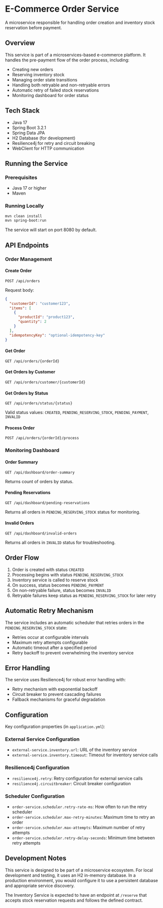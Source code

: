 # E-Commerce Order Service

A microservice responsible for handling order creation and inventory stock reservation before payment.

## Overview

This service is part of a microservices-based e-commerce platform. It handles the pre-payment flow of the order process, including:

- Creating new orders
- Reserving inventory stock
- Managing order state transitions
- Handling both retryable and non-retryable errors
- Automatic retry of failed stock reservations
- Monitoring dashboard for order status

## Tech Stack

- Java 17
- Spring Boot 3.2.1
- Spring Data JPA
- H2 Database (for development)
- Resilience4j for retry and circuit breaking
- WebClient for HTTP communication

## Running the Service

### Prerequisites

- Java 17 or higher
- Maven

### Running Locally

```bash
mvn clean install
mvn spring-boot:run
```

The service will start on port 8080 by default.

## API Endpoints

### Order Management

#### Create Order

```
POST /api/orders
```

Request body:
```json
{
  "customerId": "customer123",
  "items": [
    {
      "productId": "product123",
      "quantity": 2
    }
  ],
  "idempotencyKey": "optional-idempotency-key"
}
```

#### Get Order

```
GET /api/orders/{orderId}
```

#### Get Orders by Customer

```
GET /api/orders/customer/{customerId}
```

#### Get Orders by Status

```
GET /api/orders/status/{status}
```

Valid status values: `CREATED`, `PENDING_RESERVING_STOCK`, `PENDING_PAYMENT`, `INVALID`

#### Process Order

```
POST /api/orders/{orderId}/process
```

### Monitoring Dashboard

#### Order Summary

```
GET /api/dashboard/order-summary
```

Returns count of orders by status.

#### Pending Reservations

```
GET /api/dashboard/pending-reservations
```

Returns all orders in `PENDING_RESERVING_STOCK` status for monitoring.

#### Invalid Orders

```
GET /api/dashboard/invalid-orders
```

Returns all orders in `INVALID` status for troubleshooting.

## Order Flow

1. Order is created with status `CREATED`
2. Processing begins with status `PENDING_RESERVING_STOCK`
3. Inventory service is called to reserve stock
4. On success, status becomes `PENDING_PAYMENT`
5. On non-retryable failure, status becomes `INVALID`
6. Retryable failures keep status as `PENDING_RESERVING_STOCK` for later retry

## Automatic Retry Mechanism

The service includes an automatic scheduler that retries orders in the `PENDING_RESERVING_STOCK` state:

- Retries occur at configurable intervals
- Maximum retry attempts configurable
- Automatic timeout after a specified period
- Retry backoff to prevent overwhelming the inventory service

## Error Handling

The service uses Resilience4j for robust error handling with:
- Retry mechanism with exponential backoff
- Circuit breaker to prevent cascading failures
- Fallback mechanisms for graceful degradation

## Configuration

Key configuration properties (in `application.yml`):

### External Service Configuration
- `external-service.inventory.url`: URL of the inventory service
- `external-service.inventory.timeout`: Timeout for inventory service calls

### Resilience4j Configuration  
- `resilience4j.retry`: Retry configuration for external service calls
- `resilience4j.circuitbreaker`: Circuit breaker configuration

### Scheduler Configuration
- `order-service.scheduler.retry-rate-ms`: How often to run the retry scheduler
- `order-service.scheduler.max-retry-minutes`: Maximum time to retry an order
- `order-service.scheduler.max-attempts`: Maximum number of retry attempts
- `order-service.scheduler.retry-delay-seconds`: Minimum time between retry attempts

## Development Notes

This service is designed to be part of a microservice ecosystem. For local development and testing, it uses an H2 in-memory database. In a production environment, you would configure it to use a persistent database and appropriate service discovery.

The Inventory Service is expected to have an endpoint at `/reserve` that accepts stock reservation requests and follows the defined contract.
